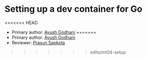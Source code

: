 # Setting up a dev container for Go

<<<<<<< HEAD
* Primary author: [Ayush Godhani](https://github.com/avgod07)
=======
* Primary author: [Ayush Godhani](https://github.com/avgod07)
* Reviewer: [Prasun Sapkota](https://github.com/psap2)
>>>>>>> edits/mt04-setup
